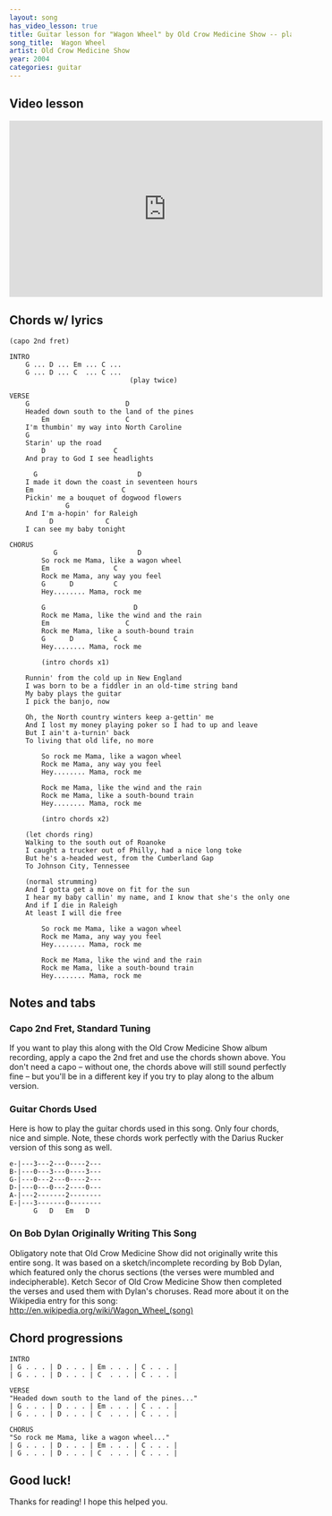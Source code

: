 ```yaml
---
layout: song
has_video_lesson: true
title: Guitar lesson for "Wagon Wheel" by Old Crow Medicine Show -- playsongnotes.com
song_title:  Wagon Wheel
artist: Old Crow Medicine Show
year: 2004
categories: guitar
---
```


## Video lesson

<iframe width="560" height="315" src="https://www.youtube.com/embed/7BJVJz0rxZ8?showinfo=0" frameborder="0" allowfullscreen></iframe>

## Chords w/ lyrics

    (capo 2nd fret)

    INTRO
        G ... D ... Em ... C ...
        G ... D ... C  ... C ...
                                  (play twice)

    VERSE
        G                        D
        Headed down south to the land of the pines
            Em                   C
        I'm thumbin' my way into North Caroline
        G
        Starin' up the road
            D                 C
        And pray to God I see headlights

          G                         D
        I made it down the coast in seventeen hours
        Em                      C
        Pickin' me a bouquet of dogwood flowers
                  G
        And I'm a-hopin' for Raleigh
              D             C
        I can see my baby tonight

    CHORUS
               G                    D
            So rock me Mama, like a wagon wheel
            Em                C
            Rock me Mama, any way you feel
            G      D          C
            Hey........ Mama, rock me

            G                      D   
            Rock me Mama, like the wind and the rain
            Em                   C
            Rock me Mama, like a south-bound train
            G      D          C
            Hey........ Mama, rock me

            (intro chords x1)

        Runnin' from the cold up in New England
        I was born to be a fiddler in an old-time string band
        My baby plays the guitar
        I pick the banjo, now

        Oh, the North country winters keep a-gettin' me
        And I lost my money playing poker so I had to up and leave
        But I ain't a-turnin' back
        To living that old life, no more

            So rock me Mama, like a wagon wheel
            Rock me Mama, any way you feel
            Hey........ Mama, rock me

            Rock me Mama, like the wind and the rain
            Rock me Mama, like a south-bound train
            Hey........ Mama, rock me

            (intro chords x2)

        (let chords ring)
        Walking to the south out of Roanoke
        I caught a trucker out of Philly, had a nice long toke
        But he's a-headed west, from the Cumberland Gap
        To Johnson City, Tennessee

        (normal strumming)
        And I gotta get a move on fit for the sun
        I hear my baby callin' my name, and I know that she's the only one
        And if I die in Raleigh
        At least I will die free

            So rock me Mama, like a wagon wheel
            Rock me Mama, any way you feel
            Hey........ Mama, rock me

            Rock me Mama, like the wind and the rain
            Rock me Mama, like a south-bound train
            Hey........ Mama, rock me

## Notes and tabs

### Capo 2nd Fret, Standard Tuning
If you want to play this along with the Old Crow Medicine Show album recording, apply a capo the 2nd fret and use the chords shown above. You don't need a capo – without one, the chords above will still sound perfectly fine – but you'll be in a different key if you try to play along to the album version.

### Guitar Chords Used
Here is how to play the guitar chords used in this song. Only four chords, nice and simple. Note, these chords work perfectly with the Darius Rucker version of this song as well.

    e-|---3---2---0----2---
    B-|---0---3---0----3---
    G-|---0---2---0----2---
    D-|---0---0---2----0---
    A-|---2-------2--------
    E-|---3-------0--------
          G   D   Em   D

### On Bob Dylan Originally Writing This Song
Obligatory note that Old Crow Medicine Show did not originally write this entire song. It was based on a sketch/incomplete recording by Bob Dylan, which featured only the chorus sections (the verses were mumbled and indecipherable). Ketch Secor of Old Crow Medicine Show then completed the verses and used them with Dylan's choruses. Read more about it on the Wikipedia entry for this song: http://en.wikipedia.org/wiki/Wagon_Wheel_(song)

## Chord progressions

    INTRO
    | G . . . | D . . . | Em . . . | C . . . |
    | G . . . | D . . . | C  . . . | C . . . |

    VERSE
    "Headed down south to the land of the pines..."
    | G . . . | D . . . | Em . . . | C . . . |
    | G . . . | D . . . | C  . . . | C . . . |

    CHORUS
    "So rock me Mama, like a wagon wheel..."
    | G . . . | D . . . | Em . . . | C . . . |
    | G . . . | D . . . | C  . . . | C . . . |

## Good luck!

Thanks for reading! I hope this helped you.
